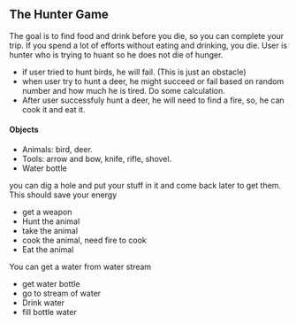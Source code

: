 ## The Hunter Game

The goal is to find food and drink before you die, so you can complete your trip. If you spend a lot of efforts without eating and drinking, you die. User is hunter who is trying to huant so he does not die of hunger.



- if user tried to hunt birds, he will fail. (This is just an obstacle)
- when user try to hunt a deer, he might succeed or fail based on random number and how much he is tired. Do some calculation. 
- After user successfuly hunt a deer, he will need to find a fire, so, he can cook it and eat it.

#### Objects

- Animals: bird, deer.
- Tools: arrow and bow, knife, rifle, shovel. 
- Water bottle



you can dig a hole and put your stuff in it and come back later to get them. This should save your energy

- get a weapon
- Hunt the animal
- take the animal
- cook the animal, need fire to cook
- Eat the animal

You can get a water from water stream

- get water bottle 
- go to stream of water
- Drink water
- fill bottle water